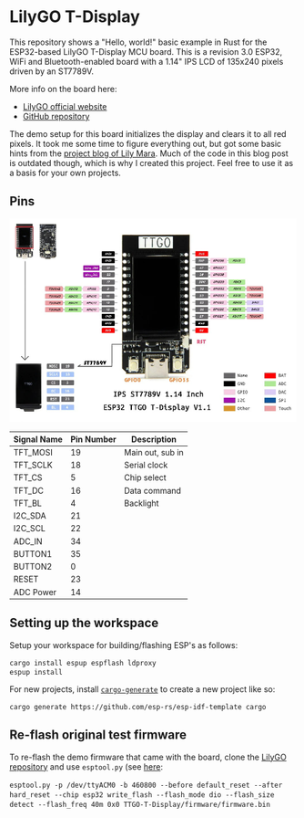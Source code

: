 # LilyGO T-Display

This repository shows a "Hello, world!" basic example in Rust for the ESP32-based LilyGO T-Display MCU board.
This is a revision 3.0 ESP32, WiFi and Bluetooth-enabled board with a 1.14" IPS LCD of 135x240 pixels driven by an ST7789V.

More info on the board here:

- [LilyGO official website](https://lilygo.cc/products/lilygo%C2%AE-ttgo-t-display-1-14-inch-lcd-esp32-control-board)
- [GitHub repository](https://github.com/Xinyuan-LilyGO/TTGO-T-Display)

The demo setup for this board initializes the display and clears it to all red pixels.
It took me some time to figure everything out, but got some basic hints from the [project blog of Lily Mara](https://lilymara.xyz/posts/2023/01/images-esp32/).
Much of the code in this blog post is outdated though, which is why I created this project.
Feel free to use it as a basis for your own projects.

## Pins

![](lilygo-t-display-pins.jpg)

| Signal Name | Pin Number | Description |
|-------------|------------|-------------|
| TFT_MOSI | 19 | Main out, sub in |
| TFT_SCLK | 18 | Serial clock |
| TFT_CS | 5 | Chip select |
| TFT_DC | 16 | Data command |
| TFT_BL | 4 | Backlight |
| I2C_SDA | 21 | |
| I2C_SCL | 22 | |
| ADC_IN | 34 | |
| BUTTON1 | 35 | |
| BUTTON2 | 0 | |
| RESET | 23 | | |
| ADC Power | 14 | |

## Setting up the workspace

Setup your workspace for building/flashing ESP's as follows:

```
cargo install espup espflash ldproxy
espup install
```

For new projects, install [`cargo-generate`](https://github.com/cargo-generate/cargo-generate) to create a new project like so:

```
cargo generate https://github.com/esp-rs/esp-idf-template cargo
```

## Re-flash original test firmware

To re-flash the demo firmware that came with the board, clone the [LilyGO repository](https://github.com/Xinyuan-LilyGO/TTGO-T-Display) and use `esptool.py` (see [here](https://docs.espressif.com/projects/esptool/en/latest/esp32/):

`esptool.py -p /dev/ttyACM0 -b 460800 --before default_reset --after hard_reset --chip esp32 write_flash --flash_mode dio --flash_size detect --flash_freq 40m 0x0 TTGO-T-Display/firmware/firmware.bin`

